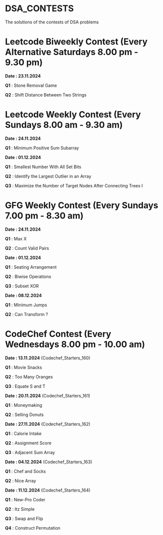 # DSA_CONTESTS
The solutions of the contests of DSA problems

# Leetcode Biweekly Contest (Every Alternative Saturdays 8.00 pm - 9.30 pm)

**Date : 23.11.2024** 

**Q1** : Stone Removal Game

**Q2** : Shift Distance Between Two Strings

# Leetcode Weekly Contest (Every Sundays 8.00 am - 9.30 am)

**Date : 24.11.2024** 

**Q1** : Minimum Positive Sum Subarray 

**Date : 01.12.2024** 

**Q1** : Smallest Number With All Set Bits

**Q2** : Identify the Largest Outlier in an Array

**Q3** : Maximize the Number of Target Nodes After Connecting Trees I

# GFG Weekly Contest (Every Sundays 7.00 pm - 8.30 am)

**Date : 24.11.2024** 

**Q1** : Max X

**Q2** : Count Valid Pairs

**Date : 01.12.2024** 

**Q1** : Seating Arrangement

**Q2** : Biwise Operations

**Q3** : Subset XOR

**Date : 08.12.2024** 

**Q1** : Minimum Jumps

**Q2** : Can Transform ?

# CodeChef Contest (Every Wednesdays 8.00 pm - 10.00 am)

**Date : 13.11.2024** (Codechef_Starters_160)

**Q1** : Movie Snacks

**Q2** : Too Many Oranges

**Q3** : Equate S and T

**Date : 20.11.2024** (Codechef_Starters_161)

**Q1** : Moneymaking 

**Q2** : Selling Donuts

**Date : 27.11.2024** (Codechef_Starters_162)

**Q1** : Calorie Intake

**Q2** : Assignment Score

**Q3** : Adjacent Sum Array

**Date : 04.12.2024** (Codechef_Starters_163)

**Q1** : Chef and Socks

**Q2** : Nice Array

**Date : 11.12.2024** (Codechef_Starters_164)

**Q1** : New-Pro Coder

**Q2** : Itz Simple

**Q3** : Swap and Flip

**Q4** : Construct Permutation
